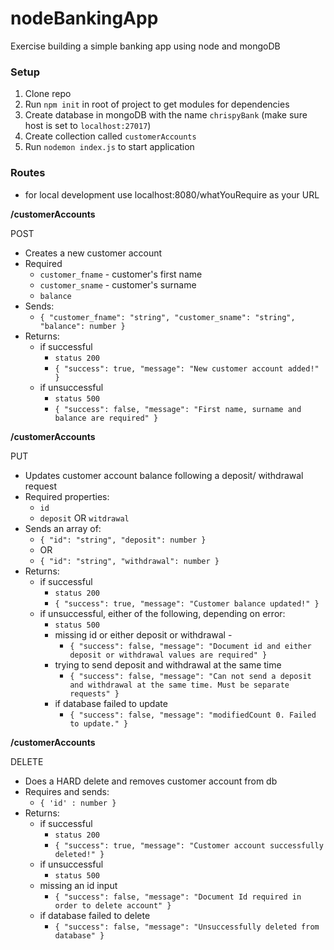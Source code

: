 # nodeBankingApp
Exercise building a simple banking app using node and mongoDB

### Setup

1. Clone repo
2. Run `npm init` in root of project to get modules for dependencies
3. Create database in mongoDB with the name `chrispyBank` (make sure host is set to `localhost:27017`) 
4. Create collection called `customerAccounts`
5. Run `nodemon index.js` to start application

### Routes
- for local development use localhost:8080/whatYouRequire as your URL

**/customerAccounts**

POST
- Creates a new customer account
- Required
    - `customer_fname` - customer's first name 
    - `customer_sname` - customer's surname 
    - `balance`
- Sends: 
  - `{ "customer_fname": "string", "customer_sname": "string", "balance": number }`
- Returns:
    - if successful 
        - `status 200`
        - `{ "success": true, "message": "New customer account added!" }`  
    - if unsuccessful
        - `status 500` 
        - `{ "success": false, "message": "First name, surname and balance are required" }`
    
**/customerAccounts**

PUT
- Updates customer account balance following a deposit/ withdrawal request
- Required properties:
    - `id`
    - `deposit` OR `witdrawal`
- Sends an array of:
    - `{ "id": "string", "deposit": number }` 
    - OR
    - `{ "id": "string", "withdrawal": number }` 
- Returns:
    - if successful
        - `status 200`
        - `{ "success": true, "message": "Customer balance updated!" }` 
    - if unsuccessful, either of the following, depending on error:
   	    - `status 500`
	    - missing id or either deposit or withdrawal
                -
	        - `{ "success": false, "message": "Document id and either deposit or withdrawal values are required" }`
	    - trying to send deposit and withdrawal at the same time
	        - `{ "success": false, "message": "Can not send a deposit and withdrawal at the same time. Must be separate requests" }`
	    - if database failed to update
	        - `{ "success": false, "message": "modifiedCount 0. Failed to update." }`
		


**/customerAccounts**
 
DELETE
- Does a HARD delete and removes customer account from db
- Requires and sends:
    - `{ 'id' : number }` 
- Returns:
    - if successful
        - `status 200`
        - `{ "success": true, "message": "Customer account successfully deleted!" }`  
    - if unsuccessful 
        - `status 500`
	- missing an id input
	    - `{ "success": false, "message": "Document Id required in order to delete account" }`
	- if database failed to delete
	    - `{ "success": false, "message": "Unsuccessfully deleted from database" }`
